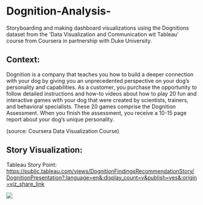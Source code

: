 # Dognition-Analysis-
Storyboarding and making dashboard visualizations using the Dognitions dataset from the 'Data Visualization and Communication wit Tableau' course from Coursera in partnership with Duke University.

## Context:
Dognition is a company that teaches you how to build a deeper connection with your dog by giving you an unprecedented perspective on your dog’s personality
and capabilities. As a customer, you purchase the opportunity to follow detailed instructions and how-to videos about how to play 20 fun and interactive games
with your dog that were created by scientists, trainers, and behavioral specialists. These 20 games comprise the Dognition Assessment. When you finish the 
assessment, you receive a 10-15 page report about your dog’s unique personality.

(source: Coursera Data Visualization Course)

## Story Visualization:
Tableau Story Point: https://public.tableau.com/views/DognitionFindingsRecommendationStory/DognitionPresentation?:language=en&:display_count=y&publish=yes&:origin=viz_share_link

<div class='tableauPlaceholder' id='viz1596155182332' style='position: relative'><noscript><a href='#'><img alt=' ' src='https:&#47;&#47;public.tableau.com&#47;static&#47;images&#47;Do&#47;DognitionFindingsRecommendationStory&#47;DognitionPresentation&#47;1_rss.png' style='border: none' /></a></noscript><object class='tableauViz'  style='display:none;'><param name='host_url' value='https%3A%2F%2Fpublic.tableau.com%2F' /> <param name='embed_code_version' value='3' /> <param name='site_root' value='' /><param name='name' value='DognitionFindingsRecommendationStory&#47;DognitionPresentation' /><param name='tabs' value='no' /><param name='toolbar' value='yes' /><param name='static_image' value='https:&#47;&#47;public.tableau.com&#47;static&#47;images&#47;Do&#47;DognitionFindingsRecommendationStory&#47;DognitionPresentation&#47;1.png' /> <param name='animate_transition' value='yes' /><param name='display_static_image' value='yes' /><param name='display_spinner' value='yes' /><param name='display_overlay' value='yes' /><param name='display_count' value='yes' /><param name='language' value='en' /><param name='filter' value='publish=yes' /></object></div>            
